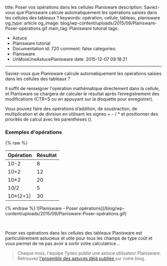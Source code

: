 title: Poser vos opérations dans les cellules Planisware
description: Saviez-vous que Planisware calcule automatiquement les opérations saisies dans les cellules des tableaux ?
keywords: opération, cellule, tableau, planisware
og_type: article
og_image: blog/wp-content/uploads/2015/09/Planisware-Poser-opérations.gif
main_tag: Planisware tutorial
tags:
  - Astuce
  - Planisware tutorial
  - Documentation
id: 720
comment: false
categories:
  - Planisware
  - UnMoisUneAstucePlanisware
date: 2015-12-07 09:18:21
---

Saviez-vous que Planisware calcule automatiquement les opérations saisies dans les cellules des tableaux ?

Il suffit de renseigner l'opération mathématique directement dans la cellule, et Planisware se chargera de calculer le résultat après l’enregistrement des modifications (CTR+S ou en appuyant sur la disquette pour enregistrer).
<!-- more -->
Vous pouvez faire des opérations d’addition, de soustraction, de multiplication et de division en utilisant les signes + - / * et positionner des priorités de calcul avec les parenthèses ().

### Exemples d'opérations
{% raw %}
<div class="table-responsive">
	<table class="table table-bordered table-striped">
	<thead>
		<tr>
			<th>Opération</th>
			<th>Résultat</th>
		</tr>
	</thead>
	<tbody>
		<tr>
			<td>10-2</td>
			<td>8</td>
		</tr>
		<tr>
			<td>10+2</td>
			<td>12</td>
		</tr>
		<tr>
			<td>10*2</td>
			<td>20</td>
		</tr>
		<tr>
			<td>10/2</td>
			<td>5</td>
		</tr>
		<tr>
			<td>10*(2+1)</td>
			<td>30</td>
		</tr>
	</tbody>
	</table>
</div>
{% endraw %}
![Planisware - Poser opérations](/blog/wp-content/uploads/2015/09/Planisware-Poser-opérations.gif)

&nbsp;

Poser ses opérations dans les cellules des tableaux Planisware est particulièrement astucieux et utile pour tous les champs de type coût et vous permet de ne pas avoir à sortir votre calculatrice...
> Chaque mois, l'équipe Tyneo publie une astuce utilisateur Planisware. Retrouvez [l'ensemble des astuces déjà publiée ](/blog/categories/Astuce/)sur notre blog.